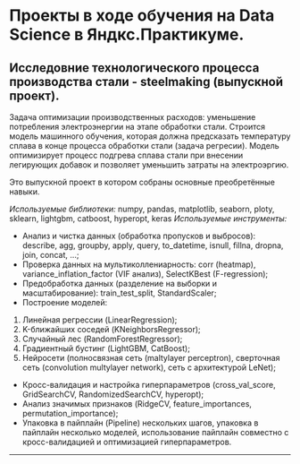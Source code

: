 # Проекты в ходе обучения на Data Science в Яндкс.Практикуме.        
## Исследовние технологического процесса производства стали - steelmaking (выпускной проект).
Задача оптимизации производственных расходов: уменьшение потребления электроэнергии на этапе обработки стали.
Строится модель машинного обучения, которая должна предсказать температуру сплава в конце процесса обработки стали (задача регресии).
Модель оптимизирует процесс подгрева сплава стали при внесении легирующих добавок и позволяет уменьшить затраты на электроэргию.

Это выпускной проект в котором собраны основные преобретённые навыки.

*Используемые библиотеки:* numpy, pandas, matplotlib, seaborn, ploty, sklearn, lightgbm, catboost, hyperopt, keras
*Используемые инструменты:*
- Анализ и чистка данных (обработка пропусков и выбросов): describe, agg, groupby, apply, query, to_datetime, isnull, fillna, dropna, join, concat, ...;
- Проверка данных на мультиколлениарность: corr (heatmap), variance_inflation_factor (VIF анализ), SelectKBest (F-regression);
- Предобработка данных (разделение на выборки и масштабирование): train_test_split, StandardScaler;
- Построение моделей:
1. Линейная регрессии (LinearRegression);
2. K-ближайших соседей (KNeighborsRegressor);
3. Случайный лес (RandomForestRegressor);
4. Градиентный бустинг (LightGBM, CatBoost);
5. Нейросети (полносвязная сеть (maltylayer perceptron), сверточная сеть (convolution multylayer network), сеть с архитектурой LeNet);
- Кросс-валидация и настройка гиперпараметров (cross_val_score, GridSearchCV, RandomizedSearchCV, hyperopt);
- Анализ значимых признаков (RidgeCV, feature_importances, permutation_importance);
- Упаковка в пайплайн (Pipeline) нескольких шагов, упаковка в пайплайн несколько моделей, использование пайплайн совместно с кросс-валидацией и оптимизацией гиперпараметров.
____

